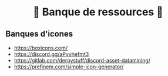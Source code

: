 <h1 align="center">🐲 Banque de ressources 🐲</h1>

## Banques d'icones

- https://boxicons.com/
- https://discord.gg/aPvvhefmt3
- https://gitlab.com/derpystuff/discord-asset-datamining/
- https://prefinem.com/simple-icon-generator/
